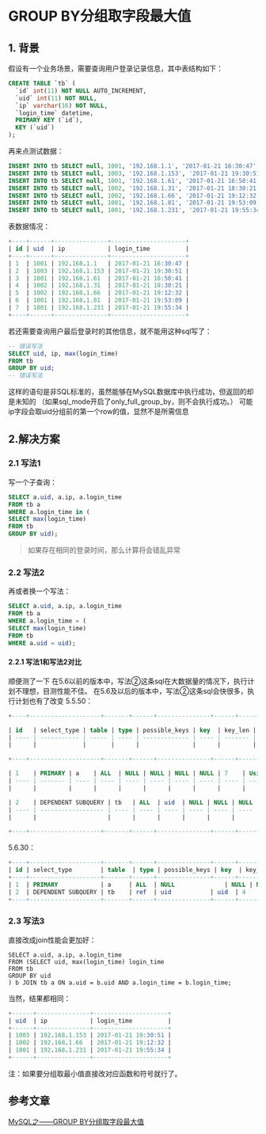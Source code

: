# GROUP BY分组取字段最大值

## 1. 背景

假设有一个业务场景，需要查询用户登录记录信息，其中表结构如下：

```sql
CREATE TABLE `tb` (
  `id` int(11) NOT NULL AUTO_INCREMENT,
  `uid` int(11) NOT NULL,
  `ip` varchar(16) NOT NULL,
  `login_time` datetime,
  PRIMARY KEY (`id`),
  KEY (`uid`)
);
```

再来点测试数据：

```sql
INSERT INTO tb SELECT null, 1001, '192.168.1.1', '2017-01-21 16:30:47';
INSERT INTO tb SELECT null, 1003, '192.168.1.153', '2017-01-21 19:30:51';
INSERT INTO tb SELECT null, 1001, '192.168.1.61', '2017-01-21 16:50:41';
INSERT INTO tb SELECT null, 1002, '192.168.1.31', '2017-01-21 18:30:21';
INSERT INTO tb SELECT null, 1002, '192.168.1.66', '2017-01-21 19:12:32';
INSERT INTO tb SELECT null, 1001, '192.168.1.81', '2017-01-21 19:53:09';
INSERT INTO tb SELECT null, 1001, '192.168.1.231', '2017-01-21 19:55:34';
```

表数据情况：

```sql
+----+------+---------------+---------------------+
| id | uid  | ip            | login_time          |
+----+------+---------------+---------------------+
| 1  | 1001 | 192.168.1.1   | 2017-01-21 16:30:47 |
| 2  | 1003 | 192.168.1.153 | 2017-01-21 19:30:51 |
| 3  | 1001 | 192.168.1.61  | 2017-01-21 16:50:41 |
| 4  | 1002 | 192.168.1.31  | 2017-01-21 18:30:21 |
| 5  | 1002 | 192.168.1.66  | 2017-01-21 19:12:32 |
| 6  | 1001 | 192.168.1.81  | 2017-01-21 19:53:09 |
| 7  | 1001 | 192.168.1.231 | 2017-01-21 19:55:34 |
+----+------+---------------+---------------------+
```

若还需要查询用户最后登录时的其他信息，就不能用这种sql写了：

```sql
-- 错误写法
SELECT uid, ip, max(login_time)
FROM tb
GROUP BY uid;
-- 错误写法
```

这样的语句是非SQL标准的，虽然能够在MySQL数据库中执行成功，但返回的却是未知的
（如果sql_mode开启了only_full_group_by，则不会执行成功。）
可能ip字段会取uid分组前的第一个row的值，显然不是所需信息

## 2.解决方案

### 2.1 写法1

写一个子查询：

```sql
SELECT a.uid, a.ip, a.login_time
FROM tb a
WHERE a.login_time in (
SELECT max(login_time)
FROM tb
GROUP BY uid);
```

>如果存在相同的登录时间，那么计算将会错乱异常

### 2.2 写法2

再或者换一个写法：

```sql
SELECT a.uid, a.ip, a.login_time
FROM tb a
WHERE a.login_time = (
SELECT max(login_time)
FROM tb
WHERE a.uid = uid);
```

#### 2.2.1 写法1和写法2对比

顺便测了一下
在5.6以前的版本中，写法②这条sql在大数据量的情况下，执行计划不理想，目测性能不佳。
在5.6及以后的版本中，写法②这条sql会快很多，执行计划也有了改变
5.5.50：

```sql
+----+--------------------+-------+------+---------------+------+---------+------+------+-------------+

| id   | select_type | table | type | possible_keys | key  | key_len | ref  | rows | Extra |
| ---- | ----------- | ----- | ---- | ------------- | ---- | ------- | ---- | ---- | ----- |
|      |             |       |      |               |      |         |      |      |       |

+----+--------------------+-------+------+---------------+------+---------+------+------+-------------+

| 1    | PRIMARY | a    | ALL  | NULL | NULL | NULL | NULL | 7    | Using where |
| ---- | ------- | ---- | ---- | ---- | ---- | ---- | ---- | ---- | ----------- |
|      |         |      |      |      |      |      |      |      |             |

| 2    | DEPENDENT SUBQUERY | tb   | ALL  | uid  | NULL | NULL | NULL | 7    | Using where |
| ---- | ------------------ | ---- | ---- | ---- | ---- | ---- | ---- | ---- | ----------- |
|      |                    |      |      |      |      |      |      |      |             |

+----+--------------------+-------+------+---------------+------+---------+------+------+-------------+
```

5.6.30：

```sql
+----+--------------------+-------+------+---------------+------+---------+------------+------+-------------+
| id | select_type        | table  | type | possible_keys | key  | key_len | ref       | rows  | Extra      |
+----+--------------------+-------+------+---------------+------+---------+------------+------+-------------+
| 1  | PRIMARY            | a     | ALL  | NULL              | NULL | NULL      | NULL        | 7    | Using where |
| 2  | DEPENDENT SUBQUERY | tb    | ref  | uid           | uid  | 4       | test.a.uid | 1    | NULL           |
+----+--------------------+-------+------+---------------+------+---------+------------+------+-------------+

```

### 2.3 写法3

直接改成join性能会更加好：

```
SELECT a.uid, a.ip, a.login_time
FROM (SELECT uid, max(login_time) login_time
FROM tb
GROUP BY uid
) b JOIN tb a ON a.uid = b.uid AND a.login_time = b.login_time;
```

当然，结果都相同：

```sql
+------+---------------+---------------------+
| uid  | ip            | login_time          |
+------+---------------+---------------------+
| 1003 | 192.168.1.153 | 2017-01-21 19:30:51 |
| 1002 | 192.168.1.66  | 2017-01-21 19:12:32 |
| 1001 | 192.168.1.231 | 2017-01-21 19:55:34 |
+------+---------------+---------------------+
```

注：如果要分组取最小值直接改对应函数和符号就行了。


## 参考文章

[MySQL之——GROUP BY分组取字段最大值](https://blog.csdn.net/l1028386804/article/details/54657412)